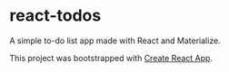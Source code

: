 # react-todos

A simple to-do list app made with React and Materialize.

This project was bootstrapped with [Create React App](https://github.com/facebook/create-react-app).
